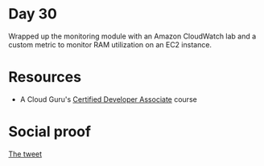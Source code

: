 # Day 30

Wrapped up the monitoring module with an Amazon CloudWatch lab and a custom metric to monitor RAM utilization on an EC2 instance.

# Resources

- A Cloud Guru's [Certified Developer Associate](https://acloud.guru/learn/aws-certified-developer-associate) course

# Social proof

[The tweet](https://twitter.com/jennapederson/status/1293944218822598657?s=20)
